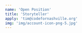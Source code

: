 ```yaml
---
name: 'Open Position'
title: 'Storyteller'
apply: 'tim@codefornashville.org'
img: 'img/account-icon-png-5.jpg'
---
```

